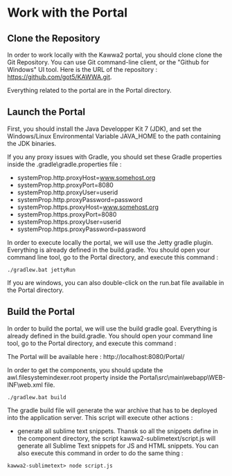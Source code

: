 # Work with the Portal

## Clone the Repository

In order to work locally with the Kawwa2 portal, you should clone clone the Git Repository. You can use Git command-line client, or the "Github for Windows" UI tool. Here is the URL of the repository : https://github.com/got5/KAWWA.git. 

Everything related to the portal are in the Portal directory.

## Launch the Portal

First, you should install the Java Developper Kit 7 (JDK), and set the Windows/Linux Environmental Variable JAVA_HOME to the path containing the JDK binaries.

If you any proxy issues with Gradle, you should set these Gradle properties inside the .gradle\gradle.properties file : 
* systemProp.http.proxyHost=www.somehost.org
* systemProp.http.proxyPort=8080
* systemProp.http.proxyUser=userid
* systemProp.http.proxyPassword=password
* systemProp.https.proxyHost=www.somehost.org
* systemProp.https.proxyPort=8080
* systemProp.https.proxyUser=userid
* systemProp.https.proxyPassword=password

In order to execute locally the portal, we will use the Jetty gradle plugin. Everything is already defined in the build.gradle. You should open your command line tool, go to the Portal directory, and execute this command : 

```
./gradlew.bat jettyRun
```

If you are windows, you can also double-click on the run.bat file available in the Portal directory. 

## Build the Portal

In order to build the portal, we will use the build gradle goal. Everything is already defined in the build.gradle. You should open your command line tool, go to the Portal directory, and execute this command : 

The Portal will be available here : http://localhost:8080/Portal/

In order to get the components, you should update the awl.filesystemindexer.root property inside the Portal\src\main\webapp\WEB-INF\web.xml file.
```
./gradlew.bat build
```

The gradle build file will generate the war archive that has to be deployed into the application server. 
This script will execute other actions : 

* generate all sublime text snippets. Thansk so all the snippets define in the component directory, the script kawwa2-sublimetext/script.js
will generate all Sublime Text snippets for JS and HTML snippets. You can also execute this command in order to do the same thing : 
```
kawwa2-sublimetext> node script.js
```
